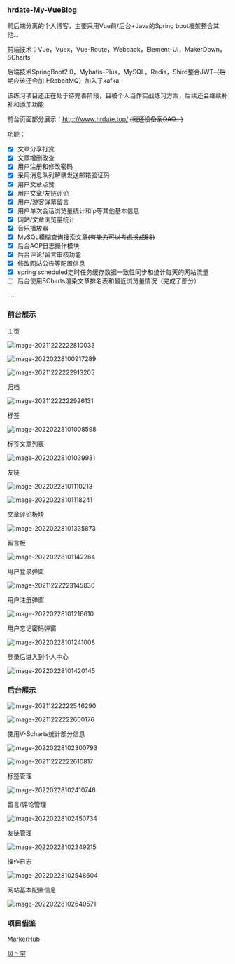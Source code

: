 ### hrdate-My-VueBlog

前后端分离的个人博客，主要采用Vue前/后台+Java的Spring boot框架整合其他...

前端技术：Vue，Vuex，Vue-Route，Webpack，Element-UI，MakerDown，SCharts

后端技术SpringBoot2.0，Mybatis-Plus，MySQL，Redis，Shiro整合JWT~~（后期应该还会加上RabbitMQ）~~加入了kafka

该练习项目还正在处于待完善阶段，且被个人当作实战练习方案，后续还会继续补补和添加功能

前台页面部分展示：http://www.hrdate.top/ ~~(我还没备案QAQ...)~~

功能：

- [x] 文章分享打赏
- [x] 文章增删改查
- [x] 用户注册和修改密码
- [x] 采用消息队列解耦发送邮箱验证码
- [x] 用户文章点赞
- [x] 用户文章/友链评论
- [x] 用户/游客弹幕留言
- [x] 用户单次会话浏览量统计和ip等其他基本信息
- [x] 网站/文章浏览量统计
- [x] 音乐播放器
- [x] MySQL模糊查询搜索文章~~(有能力可以考虑换成ES)~~
- [x] 后台AOP日志操作模块
- [x] 后台评论/留言审核功能
- [x] 修改网站公告等配置信息
- [x] spring scheduled定时任务缓存数据一致性同步和统计每天的网站流量
- [ ] 后台使用SCharts渲染文章排名表和最近浏览量情况（完成了部分）

.....

### 前台展示

主页

![image-20211222222810033](README.assets/image-20211222222810033.png)

![image-20220228100917289](README.assets/image-20220228100917289.png)

![image-20211222222913205](README.assets/image-20211222222913205.png)

归档

![image-20211222222926131](README.assets/image-20211222222926131.png)

标签

![image-20220228101008598](README.assets/image-20220228101008598.png)

标签文章列表

![image-20220228101039931](README.assets/image-20220228101039931.png)

友链

![image-20220228101110213](README.assets/image-20220228101110213.png)

![image-20220228101118241](README.assets/image-20220228101118241.png)

文章评论板块

![image-20220228101335873](README.assets/image-20220228101335873.png)

留言板

![image-20220228101142264](README.assets/image-20220228101142264.png)

用户登录弹窗

![image-20211222223145830](README.assets/image-20211222223145830.png)

用户注册弹窗

![image-20220228101216610](README.assets/image-20220228101216610.png)

用户忘记密码弹窗

![image-20220228101241008](README.assets/image-20220228101241008.png)

登录后进入到个人中心

![image-20220228101420145](README.assets/image-20220228101420145.png)





### 后台展示

![image-20211222222546290](README.assets/image-20211222222546290.png)

![image-20211222222600176](README.assets/image-20211222222600176.png)

使用V-Scharts统计部分信息

![image-20220228102300793](README.assets/image-20220228102300793.png)

![image-20211222222610817](README.assets/image-20211222222610817.png)

标签管理



![image-20220228102410746](README.assets/image-20220228102410746.png)

留言/评论管理

![image-20220228102450734](README.assets/image-20220228102450734.png)



友链管理

![image-20220228102349215](README.assets/image-20220228102349215.png)



操作日志

![image-20220228102548604](README.assets/image-20220228102548604.png)

网站基本配置信息

![image-20220228102640571](README.assets/image-20220228102640571.png)



### 项目借鉴

[MarkerHub](https://juejin.cn/post/6844903823966732302#heading-0)

[风丶宇](https://github.com/X1192176811/blog)

